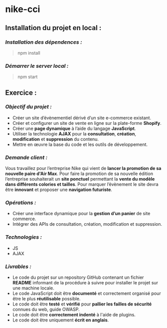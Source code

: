 # **nike-cci**

## **Installation du projet en local :**

### ***Installation des dépendences :***
> npm install

### ***Démarrer le server local :***
> npm start

## **Exercice :**

### ***Objectif du projet :***
- Créer un site d’évènementiel dérivé d’un site e-commerce existant. 
- Créer et configurer un site de vente en ligne sur la plate-forme **Shopify**.
- Créer une **page dynamique** à l’aide du langage **JavaScript**.
- Utiliser la technologie **AJAX** pour la **consultation**, **création**, **modification** et **suppression** du contenu.
- Mettre en œuvre la base du code et les outils de développement.

### ***Demande client :***
Vous travaillez pour l’entreprise Nike qui vient de **lancer la promotion de sa nouvelle paire d'Air Max**. Pour faire la promotion de sa nouvelle édition l’entreprise souhaiterait un **site ponctuel** permettant la **vente du modèle dans différents colories et tailles**. Pour marquer l’évènement le site devra être **innovant** et proposer une **navigation futuriste**.

### ***Opérations :***
- Créer une interface dynamique pour la **gestion d’un panier** de site commerce.
- Intégrer des APIs de consultation, création, modification et suppression.

### ***Technologies :***
- JS
- AJAX

### ***Livrables :***
- Le code du projet sur un repository GitHub contenant un fichier **README** informant de la procédure à suivre pour installer le projet sur une machine locale.
- Le code JavaScript doit être **documenté** et correctement organisé pour être le plus **réutilisable** possible.
- Le code doit être **testé** et **vérifié** pour **pallier les failles de sécurité** connues du web, guide OWASP.
- Le code doit être **correctement indenté** à l'aide de plugins.
- Le code doit être uniquement **écrit en anglais**.